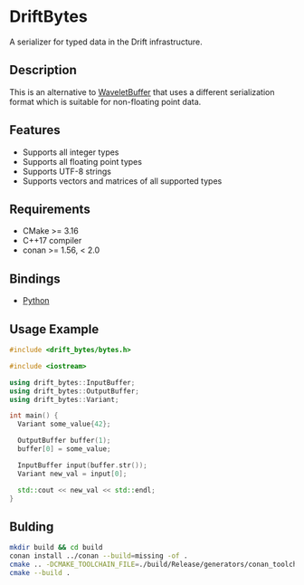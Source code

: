 # DriftBytes

A serializer for typed data in the Drift infrastructure.

## Description

This is an alternative to [WaveletBuffer](https://github.com/panda-official/WaveletBuffer) that uses a different serialization format
which is suitable for non-floating point data.

## Features

* Supports all integer types
* Supports all floating point types
* Supports UTF-8 strings
* Supports vectors and matrices of all supported types

## Requirements

* CMake >= 3.16
* C++17 compiler
* conan >= 1.56, < 2.0


## Bindings

* [Python](python/README.md)

## Usage Example

```c++
#include <drift_bytes/bytes.h>

#include <iostream>

using drift_bytes::InputBuffer;
using drift_bytes::OutputBuffer;
using drift_bytes::Variant;

int main() {
  Variant some_value{42};

  OutputBuffer buffer(1);
  buffer[0] = some_value;

  InputBuffer input(buffer.str());
  Variant new_val = input[0];

  std::cout << new_val << std::endl;
}

```

## Bulding

```bash
mkdir build && cd build
conan install ../conan --build=missing -of .
cmake .. -DCMAKE_TOOLCHAIN_FILE=./build/Release/generators/conan_toolchain.cmake -DCMAKE_BUILD_TYPE=Release
cmake --build .
```
